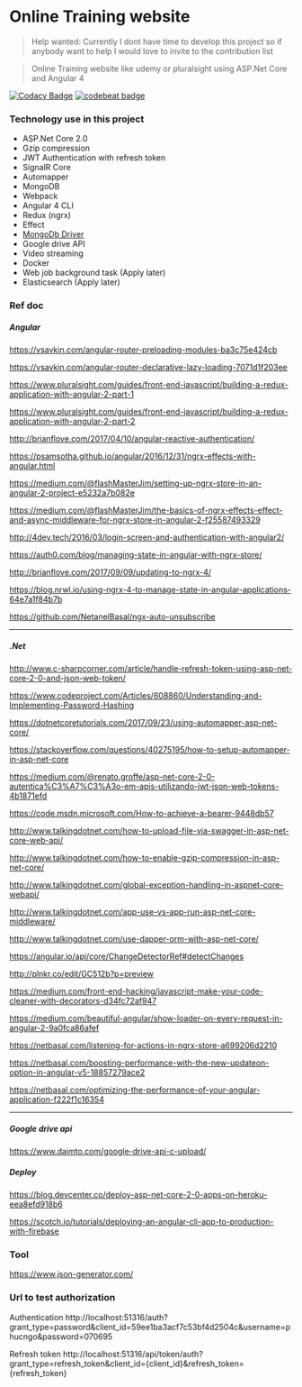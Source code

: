# Online Training website 

> Help wanted: Currently I dont have time to develop this project so if anybody want to help I would love to invite to the contribution list

> Online Training website like udemy or pluralsight using ASP.Net Core and Angular 4

[![Codacy Badge](https://api.codacy.com/project/badge/Grade/76d4da06634540c39741c7f8afd211f6)](https://www.codacy.com/app/ngohungphuc95/online-training?utm_source=github.com&amp;utm_medium=referral&amp;utm_content=ngohungphuc/online-training&amp;utm_campaign=Badge_Grade)
[![codebeat badge](https://codebeat.co/badges/322e5383-f2a2-4d8b-a4d2-b2cda338ee59)](https://codebeat.co/projects/github-com-ngohungphuc-online-training-master)

### Technology use in this project
  -  ASP.Net Core 2.0
  -  Gzip compression
  -  JWT Authentication with refresh token
  -  SignalR Core
  -  Automapper
  -  MongoDB
  -  Webpack
  -  Angular 4 CLI
  -  Redux (ngrx)
  -  Effect
  -  [MongoDb Driver](https://github.com/mongodb/mongo-csharp-driver)
  -  Google drive API 
  -  Video streaming
  -  Docker
  -  Web job background task (Apply later)
  -  Elasticsearch (Apply later)


### Ref doc

##### Angular
https://vsavkin.com/angular-router-preloading-modules-ba3c75e424cb

https://vsavkin.com/angular-router-declarative-lazy-loading-7071d1f203ee

https://www.pluralsight.com/guides/front-end-javascript/building-a-redux-application-with-angular-2-part-1

https://www.pluralsight.com/guides/front-end-javascript/building-a-redux-application-with-angular-2-part-2

http://brianflove.com/2017/04/10/angular-reactive-authentication/

https://psamsotha.github.io/angular/2016/12/31/ngrx-effects-with-angular.html

https://medium.com/@flashMasterJim/setting-up-ngrx-store-in-an-angular-2-project-e5232a7b082e

https://medium.com/@flashMasterJim/the-basics-of-ngrx-effects-effect-and-async-middleware-for-ngrx-store-in-angular-2-f25587493329

http://4dev.tech/2016/03/login-screen-and-authentication-with-angular2/

https://auth0.com/blog/managing-state-in-angular-with-ngrx-store/

http://brianflove.com/2017/09/09/updating-to-ngrx-4/

https://blog.nrwl.io/using-ngrx-4-to-manage-state-in-angular-applications-64e7a1f84b7b

https://github.com/NetanelBasal/ngx-auto-unsubscribe

---

##### .Net
http://www.c-sharpcorner.com/article/handle-refresh-token-using-asp-net-core-2-0-and-json-web-token/

https://www.codeproject.com/Articles/608860/Understanding-and-Implementing-Password-Hashing

https://dotnetcoretutorials.com/2017/09/23/using-automapper-asp-net-core/

https://stackoverflow.com/questions/40275195/how-to-setup-automapper-in-asp-net-core

https://medium.com/@renato.groffe/asp-net-core-2-0-autentica%C3%A7%C3%A3o-em-apis-utilizando-jwt-json-web-tokens-4b1871efd

https://code.msdn.microsoft.com/How-to-achieve-a-bearer-9448db57

http://www.talkingdotnet.com/how-to-upload-file-via-swagger-in-asp-net-core-web-api/

http://www.talkingdotnet.com/how-to-enable-gzip-compression-in-asp-net-core/

http://www.talkingdotnet.com/global-exception-handling-in-aspnet-core-webapi/

http://www.talkingdotnet.com/app-use-vs-app-run-asp-net-core-middleware/

http://www.talkingdotnet.com/use-dapper-orm-with-asp-net-core/

https://angular.io/api/core/ChangeDetectorRef#detectChanges

http://plnkr.co/edit/GC512b?p=preview

https://medium.com/front-end-hacking/javascript-make-your-code-cleaner-with-decorators-d34fc72af947

https://medium.com/beautiful-angular/show-loader-on-every-request-in-angular-2-9a0fca86afef

https://netbasal.com/listening-for-actions-in-ngrx-store-a699206d2210

https://netbasal.com/boosting-performance-with-the-new-updateon-option-in-angular-v5-18857279ace2

https://netbasal.com/optimizing-the-performance-of-your-angular-application-f222f1c16354

---

##### Google drive api
https://www.daimto.com/google-drive-api-c-upload/

##### Deploy

https://blog.devcenter.co/deploy-asp-net-core-2-0-apps-on-heroku-eea8efd918b6

https://scotch.io/tutorials/deploying-an-angular-cli-app-to-production-with-firebase

### Tool
https://www.json-generator.com/

### Url to test authorization

Authentication http://localhost:51316/auth?grant_type=password&client_id=59ee1ba3acf7c53bf4d2504c&username=phucngo&password=070695

Refresh token http://localhost:51316/api/token/auth?grant_type=refresh_token&client_id={client_id}&refresh_token={refresh_token}
